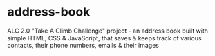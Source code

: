 # address-book
ALC 2.0 "Take A Climb Challenge" project - an address book built with simple HTML, CSS &amp; JavaScript, that saves &amp; keeps track of various contacts, their phone numbers, emails &amp; their images
